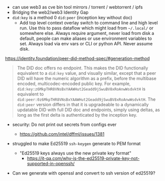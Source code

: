 - can use web3 as cve bin tool mirrors / torrent / webtorrent / ipfs
- Bridging the web2/web3 Identity Gap
- `did:key` is a method 0 `did:peer` (inception key without doc)
  - Add top level context overlay switch to command line and high level run. Use this to pass dataflow which might load from `~/.local/` or somewhere else. Always require argument, never load from disk a default, people can make aliases or use environment variables to set. Always load via env vars or CLI or python API. Never assume disk.

https://identity.foundation/peer-did-method-spec/#generation-method

> The DID doc offers no endpoint. This makes the DID functionally equivalent to a `did:key` value, and visually similar, except that a peer DID will have the numeric algorithm as a prefix, before the multibase encoded, multicodec-encoded public key. For example, `did:key:z6MkpTHR8VNsBxYAAWHut2Geadd9jSwuBV8xRoAnwWsdvktH` is equivalent to `did:peer:0z6MkpTHR8VNsBxYAAWHut2Geadd9jSwuBV8xRoAnwWsdvktH`. The `did:peer` version differs in that it is upgradeable to a dynamically updatable DID with full DID doc and endpoints, simply using deltas, as long as the first delta is authenticated by the inception key.

- security: Do not print out secrets from configs ever
  - https://github.com/intel/dffml/issues/1381

- struggled to make Ed25519 `ssh-keygen` generate to PEM format
  - "Ed25519 keys always use the new private key format"
    - https://it-qa.com/why-is-the-ed25519-private-key-not-supported-in-openssh/
- Can we generate with openssl and convert to ssh version of ed25519?